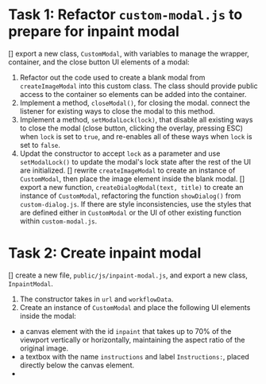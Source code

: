 # Task 1: Refactor `custom-modal.js` to prepare for inpaint modal
[] export a new class, `CustomModal`, with variables to manage the wrapper, container, and the close button UI elements of a modal:
1. Refactor out the code used to create a blank modal from `createImageModal` into this custom class. The class should provide public access to the container so elements can be added into the container.
2. Implement a method, `closeModal()`, for closing the modal. connect the listener for existing ways to close the modal to this method.
3. Implement a method, `setModalLock(lock)`, that disable all existing ways to close the modal (close button, clicking the overlay, pressing ESC) when `lock` is set to `true`, and re-enables all of these ways when `lock` is set to `false`.
4. Updat the constructor to accept `lock` as a parameter and use `setModalLock()` to update the modal's lock state after the rest of the UI are initialized.
[] rewrite `createImageModal` to create an instance of `CustomModal`, then place the image element inside the blank modal.
[] export a new function, `createDialogModal(text, title)` to create an instance of `CustomModal`, refactoring the function `showDialog()` from `custom-dialog.js`. If there are style inconsistencies, use the styles that are defined either in `CustomModal` or the UI of other existing function within `custom-modal.js`.

# Task 2: Create inpaint modal
[] create a new file, `public/js/inpaint-modal.js`, and export a new class, `InpaintModal`.
1. The constructor takes in `url` and `workflowData`. 
2. Create an instance of `CustomModal` and place the following UI elements inside the modal:
  - a canvas element with the id `inpaint` that takes up to 70% of the viewport vertically or horizontally, maintaining the aspect ratio of the original image.
  - a textbox with the name `instructions` and label `Instructions:`, placed directly below the canvas element.
  - 